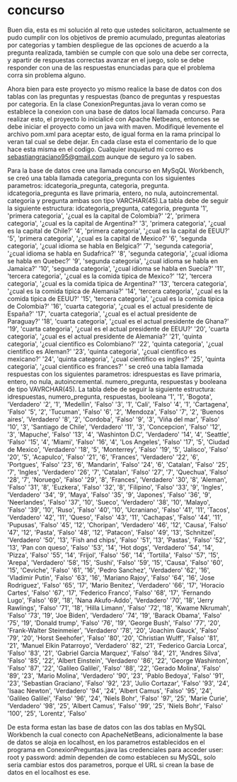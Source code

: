 # concurso
Buen dia, esta es mi solución al reto que ustedes solicitaron, actualmente se pudo cumplir con los objetivos de premio acumulado, preguntas aleatorias
por categorias y tambien despliegue de las opciones de acuerdo a la pregunta realizada, también se cumple con que solo una debe ser correcta, y apartir
de respuestas correctas avanzar en el juego, solo se debe responder con una de las respuestas enunciadas para que el problema corra sin problema alguno.

Ahora bien para este proyecto yo mismo realice la base de datos con dos tablas con las preguntas y respuestas  (banco de preguntas y respuestas por 
categoria. En la clase ConexionPreguntas.java lo veran como se establece la conexion con una base de datos local llamada concurso.
Para realizar esto, el proyecto lo inicialicé con Apache Netbeans, entonces se debe iniciar el proyecto como un java with maven. Modifiqué levemente el 
archivo pom.xml para aceptar esto, de igual forma en la rama principal lo veran tal cual se debe dejar.
En cada clase esta el comentario de lo que hace esta misma en el codigo.
Cualquier inquietud mi correo es sebastiangraciano95@gmail.com aunque de seguro ya lo saben.


Para la base de datos cree una llamada concurso en MySqQL Workbench, se creó una tabla llamada categoria_pregunta con los siguientes parametros: 
idcategoria_pregunta, categoria, pregunta. idcategoria_pregunta es llave primaria, entero, no nula, autoincremental. categoria y pregunta ambas son tipo VARCHAR(45).La tabla debe de seguir la siguiente estructura:
idcategoria_pregunta, categoria, pregunta
'1', 'primera categoria', '¿cual es la capital de Colombia?'
'2', 'primera categoria', '¿cual es la capital de Argentina?'
'3', 'primera categoria', '¿cual es la capital de Chile?'
'4', 'primera categoria', '¿cual es la capital de EEUU?'
'5', 'primera categoria', '¿cual es la capital de Mexico?'
'6', 'segunda categoria', '¿cual idioma se habla en Belgica?'
'7', 'segunda categoria', '¿cual idioma se habla en Sudafrica?'
'8', 'segunda categoria', '¿cual idioma se habla en Quebec?'
'9', 'segunda categoria', '¿cual idioma se habla en Jamaica?'
'10', 'segunda categoria', '¿cual idioma se habla en Suecia?'
'11', 'tercera categoria', '¿cual es la comida tipica de Mexico?'
'12', 'tercera categoria', '¿cual es la comida tipica de Argentina?'
'13', 'tercera categoria', '¿cual es la comida tipica de Alemania?'
'14', 'tercera categoria', '¿cual es la comida tipica de EEUU?'
'15', 'tercera categoria', '¿cual es la comida tipica de Colombia?'
'16', 'cuarta categoria', '¿cual es el actual presidente de España?'
'17', 'cuarta categoria', '¿cual es el actual presidente de Paraguay?'
'18', 'cuarta categoria', '¿cual es el actual presidente de Ghana?'
'19', 'cuarta categoria', '¿cual es el actual presidente de EEUU?'
'20', 'cuarta categoria', '¿cual es el actual presidente de Alemania?'
'21', 'quinta categoria', '¿cual cientifico es Colombiano?'
'22', 'quinta categoria', '¿cual cientifico es Aleman?'
'23', 'quinta categoria', '¿cual cientifico es mexicano?'
'24', 'quinta categoria', '¿cual cientifico es ingles?'
'25', 'quinta categoria', '¿cual cientifico es frances?'
'
se creó una tabla llamada respuestas con los siguientes parametros: idrespuestas es llave primaria, entero, no nula, autoincremental. numero_pregunta, respuestas y booleana de tipo VAVRCHAR(45). La tabla debe de seguir la siguiente estructura:
idrespuestas, numero_pregunta, respuestas, booleana
'1', '1', 'Bogota', 'Verdadero'
'2', '1', 'Medellin', 'Falso'
'3', '1', 'Cali', 'Falso'
'4', '1', 'Cartagena', 'Falso'
'5', '2', 'Tucuman', 'Falso'
'6', '2', 'Mendoza', 'Falso'
'7', '2', 'Buenos aires', 'Verdadero'
'8', '2', 'Cordoba', 'Falso'
'9', '3', 'Viña del mar', 'Falso'
'10', '3', 'Santiago de Chile', 'Verdadero'
'11', '3', 'Concepcion', 'Falso'
'12', '3', 'Mapuche', 'Falso'
'13', '4', 'Washinton D.C', 'Verdadero'
'14', '4', 'Seattle', 'Falso'
'15', '4', 'Miami', 'Falso'
'16', '4', 'Los Angeles', 'Falso'
'17', '5', 'Ciudad de Mexico', 'Verdadero'
'18', '5', 'Monterrey', 'Falso'
'19', '5', 'Jalisco', 'Falso'
'20', '5', 'Acapulco', 'Falso'
'21', '6', 'Frances', 'Verdadero'
'22', '6', 'Portgues', 'Falso'
'23', '6', 'Mandarin', 'Falso'
'24', '6', 'Catalan', 'Falso'
'25', '7', 'Ingles', 'Verdadero'
'26', '7', 'Catalan', 'Falso'
'27', '7', 'Quechua', 'Falso'
'28', '7', 'Noruego', 'Falso'
'29', '8', 'Frances', 'Verdadero'
'30', '8', 'Aleman', 'Falso'
'31', '8', 'Euzkera', 'Falso'
'32', '8', 'Filipino', 'Falso'
'33', '9', 'Ingles', 'Verdadero'
'34', '9', 'Maya', 'Falso'
'35', '9', 'Japones', 'Falso'
'36', '9', 'Neerlandes', 'Falso'
'37', '10', 'Sueco', 'Verdadero'
'38', '10', 'Malayo', 'Falso'
'39', '10', 'Ruso', 'Falso'
'40', '10', 'Ucraniano', 'Falso'
'41', '11', 'Tacos', 'Verdadero'
'42', '11', 'Queso', 'Falso'
'43', '11', 'Cachapas', 'Falso'
'44', '11', 'Pupusas', 'Falso'
'45', '12', 'Choripan', 'Verdadero'
'46', '12', 'Causa', 'Falso'
'47', '12', 'Pasta', 'Falso'
'48', '12', 'Patacon', 'Falso'
'49', '13', 'Schnitzel', 'Verdadero'
'50', '13', 'Fish and chips', 'Falso'
'51', '13', 'Pastas', 'Falso'
'52', '13', 'Pan con queso', 'Falso'
'53', '14', 'Hot dogs', 'Verdadero'
'54', '14', 'Pizza', 'Falso'
'55', '14', 'Frijol', 'Falso'
'56', '14', 'Tortilla', 'Falso'
'57', '15', 'Arepa', 'Verdadero'
'58', '15', 'Sushi', 'Falso'
'59', '15', 'Causa', 'Falso'
'60', '15', 'Ceviche', 'Falso'
'61', '16', 'Pedro Sanchez', 'Verdadero'
'62', '16', 'Vladimir Putin', 'Falso'
'63', '16', 'Mariano Rajoy', 'Falso'
'64', '16', 'Jose Rodriguez', 'Falso'
'65', '17', 'Mario Benitez', 'Verdadero'
'66', '17', 'Horacio Cartes', 'Falso'
'67', '17', 'Federico Franco', 'Falso'
'68', '17', 'Fernando Lugo', 'Falso'
'69', '18', 'Nana Akufo-Addo', 'Verdadero'
'70', '18', 'Jerry Rawlings', 'Falso'
'71', '18', 'Hilla Limann', 'Falso'
'72', '18', 'Kwame Nkrumah', 'Falso'
'73', '19', 'Joe Biden', 'Verdadero'
'74', '19', 'Barack Obama', 'Falso'
'75', '19', 'Donald trump', 'Falso'
'76', '19', 'George Bush', 'Falso'
'77', '20', 'Frank-Walter Steinmeier', 'Verdadero'
'78', '20', 'Joachim Gauck', 'Falso'
'79', '20', 'Horst Seehofer', 'Falso'
'80', '20', 'Christian Wulff', 'Falso'
'81', '21', 'Manuel Elkin Patarroyo', 'Verdadero'
'82', '21', 'Federico Garcia Lorca', 'Falso'
'83', '21', 'Gabriel Garcia Marquez', 'Falso'
'84', '21', 'Andres Silva', 'Falso'
'85', '22', 'Albert Einstein', 'Verdadero'
'86', '22', 'George Washinton', 'Falso'
'87', '22', 'Galileo Galilei', 'Falso'
'88', '22', 'Gerado Molina', 'Falso'
'89', '23', 'Mario Molina', 'Verdadero'
'90', '23', 'Pablo Bedoya', 'Falso'
'91', '23', 'Sebastian Graciano', 'Falso'
'92', '23', 'Julio Cortazar', 'Falso'
'93', '24', 'Isaac Newton', 'Verdadero'
'94', '24', 'Albert Camus', 'Falso'
'95', '24', 'Galileo Galilei', 'Falso'
'96', '24', 'Niels Bohr', 'Falso'
'97', '25', 'Marie Curie', 'Verdadero'
'98', '25', 'Albert Camus', 'Falso'
'99', '25', 'Niels Bohr', 'Falso'
'100', '25', 'Lorentz', 'Falso'

De esta forma estan las base de datos con las dos tablas en MySQL Workbench la cual conecto con ApacheNetBeans, adicionalmente la base de datos se aloja en localhost, en los parametros establecidos en el programa en ConexionPreguntas.java las credenciales para acceder user: root y password: admin dependen de como establecen su MySQL, solo seria cambiar estos dos parametros, porque el URL si crean la base de datos en el localhost es ese.
